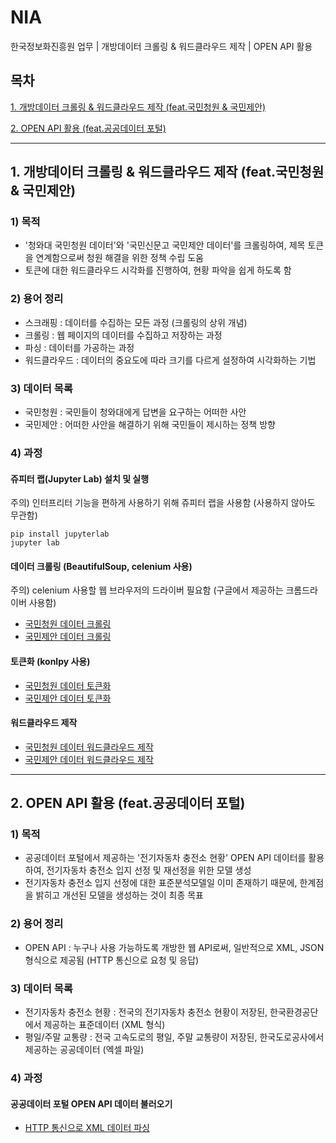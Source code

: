 # NIA
한국정보화진흥원 업무 | 개방데이터 크롤링 & 워드클라우드 제작 | OPEN API 활용

## 목차
[1. 개방데이터 크롤링 & 워드클라우드 제작 (feat.국민청원 & 국민제안)](https://github.com/KaJaeHyeob/NIA#1-%EA%B0%9C%EB%B0%A9%EB%8D%B0%EC%9D%B4%ED%84%B0-%ED%81%AC%EB%A1%A4%EB%A7%81--%EC%9B%8C%EB%93%9C%ED%81%B4%EB%9D%BC%EC%9A%B0%EB%93%9C-%EC%A0%9C%EC%9E%91-feat%EA%B5%AD%EB%AF%BC%EC%B2%AD%EC%9B%90--%EA%B5%AD%EB%AF%BC%EC%A0%9C%EC%95%88)

[2. OPEN API 활용 (feat.공공데이터 포털)](https://github.com/KaJaeHyeob/NIA#2-open-api-%ED%99%9C%EC%9A%A9-feat%EA%B3%B5%EA%B3%B5%EB%8D%B0%EC%9D%B4%ED%84%B0-%ED%8F%AC%ED%84%B8)

-----

## 1. 개방데이터 크롤링 & 워드클라우드 제작 (feat.국민청원 & 국민제안)

### 1) 목적
- '청와대 국민청원 데이터'와 '국민신문고 국민제안 데이터'를 크롤링하여, 제목 토큰을 연계함으로써 청원 해결을 위한 정책 수립 도움
- 토큰에 대한 워드클라우드 시각화를 진행하여, 현황 파악을 쉽게 하도록 함

### 2) 용어 정리
- 스크래핑 : 데이터를 수집하는 모든 과정 (크롤링의 상위 개념)
- 크롤링 : 웹 페이지의 데이터를 수집하고 저장하는 과정
- 파싱 : 데이터를 가공하는 과정
- 워드클라우드 : 데이터의 중요도에 따라 크기를 다르게 설정하여 시각화하는 기법

### 3) 데이터 목록
- 국민청원 : 국민들이 청와대에게 답변을 요구하는 어떠한 사안
- 국민제안 : 어떠한 사안을 해결하기 위해 국민들이 제시하는 정책 방향

### 4) 과정

#### 쥬피터 랩(Jupyter Lab) 설치 및 실행
주의) 인터프리터 기능을 편하게 사용하기 위해 쥬피터 랩을 사용함 (사용하지 않아도 무관함)
```
pip install jupyterlab
jupyter lab
```

#### 데이터 크롤링 (BeautifulSoup, celenium 사용)
주의) celenium 사용할 웹 브라우저의 드라이버 필요함 (구글에서 제공하는 크롬드라이버 사용함)
- [국민청원 데이터 크롤링](https://github.com/KaJaeHyeob/NIA/blob/master/app_BlueHouse/BlueHouse1_Crawling.ipynb)
- [국민제안 데이터 크롤링](https://github.com/KaJaeHyeob/NIA/blob/master/app_SinMoonGo/SinMoonGo1_Crawling.ipynb)

#### 토큰화 (konlpy 사용)
- [국민청원 데이터 토큰화](https://github.com/KaJaeHyeob/NIA/blob/master/app_BlueHouse/BlueHouse2_Tokenizing.ipynb)
- [국민제안 데이터 토큰화](https://github.com/KaJaeHyeob/NIA/blob/master/app_SinMoonGo/SinMoonGo2_Tokenizing.ipynb)

#### 워드클라우드 제작
- [국민청원 데이터 워드클라우드 제작](https://github.com/KaJaeHyeob/NIA/blob/master/app_WordCloud/BlueHouse3_WordCloud.ipynb)
- [국민제안 데이터 워드클라우드 제작](https://github.com/KaJaeHyeob/NIA/blob/master/app_WordCloud/SinMoonGo3_WordCloud.ipynb)

-----

## 2. OPEN API 활용 (feat.공공데이터 포털)

### 1) 목적
- 공공데이터 포털에서 제공하는 '전기자동차 충전소 현황' OPEN API 데이터를 활용하여, 전기자동차 충전소 입지 선정 및 재선정을 위한 모델 생성
- 전기자동차 충전소 입지 선정에 대한 표준분석모델일 이미 존재하기 때문에, 한계점을 밝히고 개선된 모델을 생성하는 것이 최종 목표

### 2) 용어 정리
- OPEN API : 누구나 사용 가능하도록 개방한 웹 API로써, 일반적으로 XML, JSON 형식으로 제공됨 (HTTP 통신으로 요청 및 응답)

### 3) 데이터 목록
- 전기자동차 충전소 현황 : 전국의 전기자동차 충전소 현황이 저장된, 한국환경공단에서 제공하는 표준데이터 (XML 형식)
- 평일/주말 교통량 : 전국 고속도로의 평일, 주말 교통량이 저장된, 한국도로공사에서 제공하는 공공데이터 (엑셀 파일)

### 4) 과정

#### 공공데이터 포털 OPEN API 데이터 불러오기
- [HTTP 통신으로 XML 데이터 파싱](https://github.com/KaJaeHyeob/NIA/blob/master/app_EleCar/EleCarCharge_API.ipynb)

